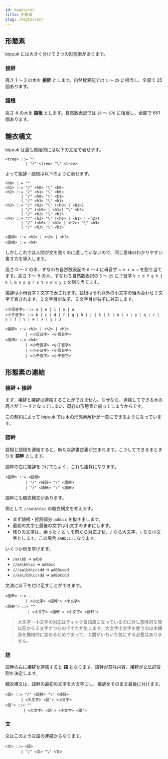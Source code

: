 ```yaml
---
id: kegtairon
title: 形態論
slug: /kegtairon/
---
```


## 形態素

bipuuk には大きく分けて２つの形態素があります。

### 接辞

高さ 1 ～ 3 の木を **接辞** とします。自然数表記では `1` ～ `25` に相当し、全部で 25 個あります。

### 語根

高さ 4 の木を **語根** とします。自然数表記では `26` ～ `676` に相当し、全部で 651 個あります。


## 糖衣構文

bipuuk は最も原始的には以下の文法で表せます。

```
<tree> ::= ""
         | "/" <tree> "\" <tree>
```

よって接辞・語根は以下のように表せます。

```
<h0> ::= ""
<h1> ::= "/" <h0> "\" <h0>
<h2> ::= "/" <h1> "\" <h0>
       | "/" <h0> "\" <h1>
       | "/" <h1> "\" <h1>
<h3> ::= "/" <h2> "\" (<h0> | <h1>)
       | "/" (<h0> | <h1>) "\" <h2>
       | "/" <h2> "\" <h2>
<h4> ::= "/" <h3> "\" (<h0> | <h1> | <h2>)
       | "/" (<h0> | <h1> | <h2>) "\" <h3>
       | "/" <h3> "\" <h3>

<接辞> ::= <h1> | <h2> | <h3>
<語根> ::= <h4>
```

しかしこれでは人間が文を書くのに適していないので、同じ意味のわかりやすい書き方を導入します。

高さ 0 ～ 2 の木、すなわち自然数表記の `0` ～ `4` に母音字 `a e i o u` を割り当てます。高さ 3 ～ 5 の木、すなわち自然数表記の `5` ～ `25` に子音字 `b c d f g h j k l m n p q r s t v w x y z` を割り当てます。

接辞は小母音字２文字で表されます。語根はそれ以外の小文字の組み合わせ２文字で表されます。１文字目が左子、２文字目が右子に対応します。

```
<小母音字> ::= a | e | i | o | u
<小子音字> ::= b | c | d | f | g | h | j | k | l | m | n | p | q | r | s | t | v | w | x | y | z

<接辞> ::= <h1> | <h2> | <h3>
         | <小母音字> <小母音字>
<語根> ::= <h4>
         | <小母音字> <小子音字>
         | <小子音字> <小母音字>
         | <小子音字> <小子音字>
```

## 形態素の連結

### 接辞 + 接辞

まず、接辞と接辞は連結することができません。なぜなら、連結してできる木の高さが 1 ～ 4 となってしまい、既存の形態素と被ってしまうからです。

この制約によって bipuuk では木の形態素解析が一意にできるようになっています。

### 語幹

語根と語根を連結すると、新たな辞書定義が生まれます。こうしてできるまとまりを **語幹** とします。

語幹の左に接辞をつけてもよく、これも語幹になります。

```
<語幹> ::= <語根>
         | "/" <接辞> "\" <語幹>
         | "/" <語幹> "\" <語幹>
```

語幹にも糖衣構文があります。

例として `//aa\bb\cc` の糖衣構文を考えます。

- まず語根・接辞部分 `aabbcc` を抜き出します。
- 最初の文字と最後の文字は小文字のままにします。
- 残りの文字は、余った `/` と `\` を前から対応させ、`/` なら大文字、`\` なら小文字とします。この場合 `aABbcc` になります。

いくつか例を挙げます。

- `/aa\bb` → `aAbb`
- `//aa\bb\cc` → `aABbcc`
- `///aa\bb\cc\dd` → `aABBccdd`
- `//aa\/bb\cc\dd` → `aABbCcdd`

文法に以下を付け足すことができます。

```
<語幹> ::= ...
         | <小文字> <語幹'> <小文字>
<語幹'> ::= ""
          | <大文字> <語幹'> <小文字> <語幹'>
```

> 大文字・小文字の対応はディック言語風になっているのに対し意味的な塊は前から２文字ずつなのでずれが生じます。大文字小文字を使うのは木構造を機械的に定めるためであって、人間がいちいち気にする必要はありません。


### 語

語幹の右に接辞を連結すると **語** となります。語幹が意味内容、接辞が文法的役割を決定します。

糖衣構文は、語幹の最初の文字を大文字にし、接辞をそのまま最後に付けます。

```
<語> ::= "/" <語幹> "\" <接辞>
       | <大文字> <語'> <小文字>
<語'> ::= ""
        | <大文字> <語'> <小文字> <語'>
```


### 文

文はこのような語の連結からなります。

```
<文> ::= <語>
       | "/" <文> "\" <文>
```
